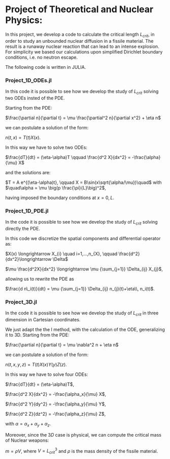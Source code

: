 # Project of Theoretical and Nuclear Physics: 

In this project, we develop a code to calculate the critical length $L_{crit}$, in order to study an unbounded nuclear diffusion in a fissile material.
The result is a runaway nuclear reaction that can lead to an intense explosion. For simplicity we based our calculations upon simplified Dirichlet 
boundary conditions, i.e. no neutron escape.

The following code is written in JULIA. 


### Project_1D_ODEs.jl
In this code it is possible to see how we develop the study of $L_{crit}$ solving two ODEs insted of the PDE. 

Starting from the PDE:

$\frac{\partial n}{\partial t} =  \mu \frac{\partial^2 n}{\partial x^2} + \eta n$

we can postulate a solution of the form:

$n(t,x)= T(t) X(x)$.

In this way we have to solve two ODEs:

$\frac{dT}{dt} = (\eta-\alpha)T \qquad \frac{d^2 X}{dx^2} = -\frac{\alpha}{\mu} X$

and the solutions are:

$T = A e^{(\eta-\alpha)t}, \qquad X = B\sin(x\sqrt{\alpha/\mu})\quad$ with $\quad\alpha = \mu \big(p \frac{\pi}{L}\big)^2$,

having imposed the boundary conditions at $x=0,L$.

### Project_1D_PDE.jl
In the code it is possible to see how we develop the study of $L_{crit}$ solving directly the PDE. 

In this code we discretize the spatial components and differential operator as:

$X(x) \longrightarrow X_{i} \quad i=1,...,n_{X}, \qquad  \frac{d^2}{dx^2}\longrightarrow \Delta$

$\mu \frac{d^2X}{dx^2} \longrightarrow \mu {\sum_{j=1}} \Delta_{ij} X_{j}$,

allowing us to rewrite the PDE as

$\frac{d n\_i(t)}{dt} = \mu {\sum_{j=1}} \Delta_{ij} n_{j}(t)+\eta\\, n_i(t)$.

### Project_3D.jl
In the code it is possible to see how we develop the study of $L_{crit}$ in three dimension in Cartesian coordinates.

We just adapt the the I method, with the calculation of the ODE, generalizing it to 3D. Starting from the PDE:

$\frac{\partial n}{\partial t} =  \mu \nabla^2 n + \eta n$

we can postulate a solution of the form:

$n(t,x,y,z)= T(t) X(x) Y(y) Z(z)$.

In this way we have to solve four ODEs:

$\frac{dT}{dt} = (\eta-\alpha)T$,

$\frac{d^2 X}{dx^2} = -\frac{\alpha_x}{\mu} X$,

$\frac{d^2 Y}{dy^2} = -\frac{\alpha_y}{\mu} Y$,

$\frac{d^2 Z}{dz^2} = -\frac{\alpha_z}{\mu} Z$,

with $\alpha = \alpha_x+\alpha_y+\alpha_z$.

Moreover, since the $3D$ case is physical, we can compute the critical mass of Nuclear weapons:

$m= \rho V$, where $V=L^3_{crit}$ and $\rho$ is the mass density of the fissile material.
